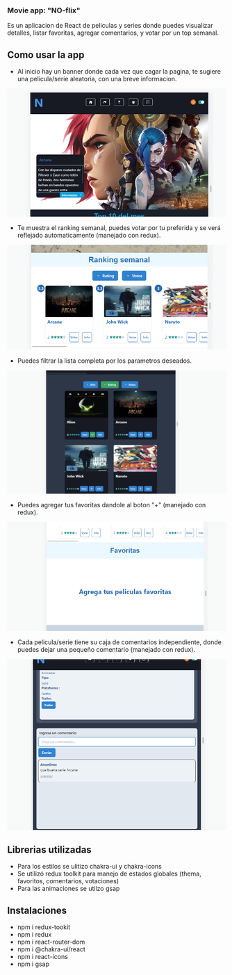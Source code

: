 ### Movie app: "NO-flix"

Es un aplicacion de React de peliculas y series donde puedes visualizar detalles, listar favoritas, agregar comentarios, y votar por un top semanal.

## Como usar la app

- Al inicio hay un banner donde cada vez que cagar la pagina, te sugiere una pelicula/serie aleatoria, con una breve informacion.

![banner segerencia ](public/assets/banner.png)

- Te muestra el ranking semanal, puedes votar por tu preferida y se verá reflejado automaticamente (manejado con redux).

![ranking favoritas](public/assets/ranking.png)

- Puedes filtrar la lista completa por los parametros deseados.

![filtrado](public/assets/filtrados.png)

- Puedes agregar tus favoritas dandole al boton "+" (manejado con redux).

![favoritas](public/assets/favoritas.png)

- Cada pelicula/serie tiene su caja de comentarios independiente, donde puedes dejar una pequeño comentario (manejado con redux).

![textobox](public/assets/boxchat.png)

## Librerias utilizadas

- Para los estilos se ulitizo chakra-ui y chakra-icons
- Se utilizó redux toolkit para manejo de estados globales (thema, favoritos, comentarios, votaciones)
- Para las animaciones se utilzo gsap

## Instalaciones

- npm i redux-tookit
- npm i redux
- npm i react-router-dom
- npm i @chakra-ui/react
- npm i react-icons
- npm i gsap